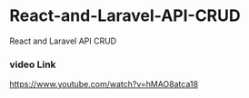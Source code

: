 # React-and-Laravel-API-CRUD
React and Laravel API CRUD


### video Link
https://www.youtube.com/watch?v=hMAO8atca18
